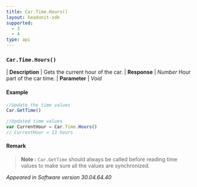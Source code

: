 ```yaml
---
title: Car.Time.Hours()
layout: headunit-sdk
supported:
  - 3
  - 4
type: api
---
```


### `Car.Time.Hours()`

| **Description** | Gets the current hour of the car.
| **Response** | *Number*  Hour part of the car time.
| **Parameter**   | *Void*

#### Example

```javascript
//Update the time values
Car.GetTime()

//Updated time values
var CurrentHour = Car.Time.Hours()
// CurrentHour = 13 hours
```

#### Remark

>**Note :** `Car.GetTime` should always be called before reading time values to make sure all the values are synchronized.

*Appeared in Software version 30.04.64.40*